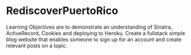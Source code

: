 # RediscoverPuertoRico
Learning Objectives are to demonstrate an understanding of Sinatra, ActiveRecord, Cookies and deploying to Heroku. Create a fullstack simple blog website that enables someone to sign up for an account and create relevant posts on a topic.
